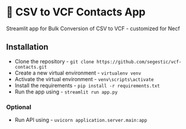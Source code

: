 # 📖 CSV to VCF Contacts App
Streamlit app for Bulk Conversion of CSV to VCF - customized for Necf


## Installation

* Clone the repository - `git clone https://github.com/segestic/vcf-contacts.git`
* Create a new virtual environment - `virtualenv venv`
* Activate the virtual environment - `venv\scripts\activate` 
* Install the requirements - `pip install -r requirements.txt`
* Run the app using - `streamlit run app.py`
### Optional
* Run API using - `uvicorn application.server.main:app`
